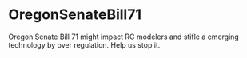OregonSenateBill71
==================

Oregon Senate Bill 71 might impact RC modelers and stifle a emerging technology by over regulation.  Help us stop it.